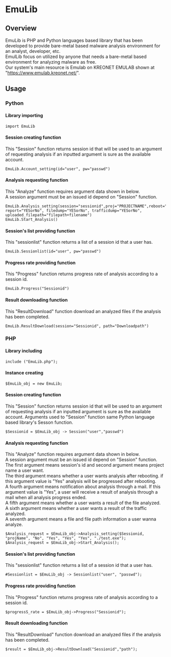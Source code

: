 # EmuLib

## Overview 
EmuLib is PHP and Python languages based library that has been developed to provide bare-metal based malware analysis environment for an analyst, developer, etc.  
EmulLib focus on utilized by anyone that needs a bare-metal based environment for analyzing malware as free.  
Our system's main resource is Emulab on KREONET EMULAB shown at "https://www.emulab.kreonet.net/".  

## Usage
### Python 
#### Library importing 
	import EmuLib
	
#### Session creating function 
This "Session" function returns session id that will be used to an argument of requesting analysis if an inputted argument is sure as the available account.  

	EmuLib.Account_setting(id="user", pw="passwd")
	
#### Analysis requesting function  
This "Analyze" function requires argument data shown in below.  
A session argument must be an issued id depend on "Session" function.  

	EmuLib.Analysis_setting(session="sessionid",proj="PROJECTNAME",reboot="YESorNo", report="YESorNo", filedump="YESorNo", trafficdump="YESorNo", uploaded_filepath="filepath+filename") 
	EmuLib.Start_Analysis()

#### Session's list providing function 
This "sessionlist" function returns a list of a session id that a user has.  

	EmuLib.Sessionlist(id="user", pw="passwd") 
	
#### Progress rate providing function
This "Progress" function returns progress rate of analysis according to a session id.  

	EmuLib.Progress("Sessionid") 
	
#### Result downloading function
This "ResultDownload" function download an analyzed files if the analysis has been completed.  

	EmuLib.ResultDownload(session="Sessionid", path="Downloadpath") 
	
### PHP
#### Library including  
	include ("EmuLib.php"); 
	
#### Instance creating  
	$EmuLib_obj = new EmuLib; 
	
#### Session creating function 
This "Session" function returns session id that will be used to an argument of requesting analysis if an inputted argument is sure as the available account.
Arguments used to "Session" function same Python language based library's Sesson function. 

	$Sessionid = $EmuLib_obj -> Session("user","passwd") 
	
#### Analysis requesting function  
This "Analyze" function requires argument data shown in below.  
A session argument must be an issued id depend on "Session" function.  
The first argument means session's id and second argument means project name a user want.  
The third argument means whether a user wants analysis after rebooting. if this argument value is "Yes" analysis will be progressed after rebooting.  
A fourth argument means notification about analysis through a mail. If this argument value is "Yes", a user will receive a result of analysis through a mail when all analysis progress ended.  
A fifth argument means whether a user wants a result of the file analyzed.  
A sixth argument means whether a user wants a result of the traffic analyzed.  
A seventh argument means a file and file path information a user wanna analyze.  
	
	$Analysis_request = $EmuLib_obj->Analysis_setting($Sessionid, "projName", "No", "Yes", "Yes", "Yes", "./test.exe"); 
	$Analysis_request = $EmuLib_obj->Start_Analysis(); 

#### Session's list providing function 
This "sessionlist" function returns a list of a session id that a user has.  

	#Sessionlist = $EmuLib_obj -> Sessionlist("user", "passwd"); 
	
#### Progress rate providing function
This "Progress" function returns progress rate of analysis according to a session id.  

	$progressS_rate = $EmuLib_obj->Progress("Sessionid"); 
	
#### Result downloading function
This "ResultDownload" function download an analyzed files if the analysis has been completed.  

	$result = $EmuLib_obj->ResultDownload("Sessionid","path"); 
